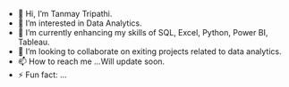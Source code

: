 - 👋 Hi, I’m Tanmay Tripathi.
- 👀 I’m interested in Data Analytics.
- 🌱 I’m currently enhancing my skills of SQL, Excel, Python, Power BI, Tableau. 
- 💞️ I’m looking to collaborate on exiting projects related to data analytics. 
- 📫 How to reach me ...Will update soon.
- ⚡ Fun fact: ...

<!---
Tan-Tripathi/Tan-Tripathi is a ✨ special ✨ repository because its `README.md` (this file) appears on your GitHub profile.
You can click the Preview link to take a look at your changes.
--->
